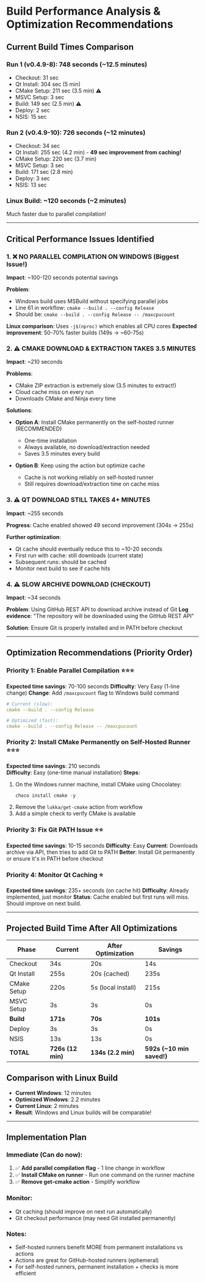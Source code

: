 # Build Performance Analysis & Optimization Recommendations

## Current Build Times Comparison

### Run 1 (v0.4.9-8): 748 seconds (~12.5 minutes)
- Checkout: 31 sec
- Qt Install: 304 sec (5 min)
- CMake Setup: 211 sec (3.5 min) ⚠️
- MSVC Setup: 3 sec
- Build: 149 sec (2.5 min) ⚠️
- Deploy: 2 sec
- NSIS: 15 sec

### Run 2 (v0.4.9-10): 726 seconds (~12 minutes)
- Checkout: 34 sec
- Qt Install: 255 sec (4.2 min) - **49 sec improvement from caching!**
- CMake Setup: 220 sec (3.7 min)
- MSVC Setup: 3 sec
- Build: 171 sec (2.8 min)
- Deploy: 3 sec
- NSIS: 13 sec

### Linux Build: ~120 seconds (~2 minutes)
Much faster due to parallel compilation!

---

## Critical Performance Issues Identified

### 1. ❌ **NO PARALLEL COMPILATION ON WINDOWS** (Biggest Issue!)
**Impact**: ~100-120 seconds potential savings

**Problem**: 
- Windows build uses MSBuild without specifying parallel jobs
- Line 61 in workflow: `cmake --build . --config Release`
- Should be: `cmake --build . --config Release -- /maxcpucount`

**Linux comparison**: Uses `-j$(nproc)` which enables all CPU cores
**Expected improvement**: 50-70% faster builds (149s → ~60-75s)

### 2. ⚠️ **CMAKE DOWNLOAD & EXTRACTION TAKES 3.5 MINUTES**
**Impact**: ~210 seconds

**Problems**:
- CMake ZIP extraction is extremely slow (3.5 minutes to extract!)
- Cloud cache miss on every run
- Downloads CMake and Ninja every time

**Solutions**:
- **Option A**: Install CMake permanently on the self-hosted runner (RECOMMENDED)
  - One-time installation
  - Always available, no download/extraction needed
  - Saves 3.5 minutes every build
  
- **Option B**: Keep using the action but optimize cache
  - Cache is not working reliably on self-hosted runner
  - Still requires download/extraction time on cache miss

### 3. ⚠️ **QT DOWNLOAD STILL TAKES 4+ MINUTES**
**Impact**: ~255 seconds

**Progress**: Cache enabled showed 49 second improvement (304s → 255s)

**Further optimization**:
- Qt cache should eventually reduce this to ~10-20 seconds
- First run with cache: still downloads (current state)
- Subsequent runs: should be cached
- Monitor next build to see if cache hits

### 4. ⚠️ **SLOW ARCHIVE DOWNLOAD (CHECKOUT)**
**Impact**: ~34 seconds

**Problem**: Using GitHub REST API to download archive instead of Git
**Log evidence**: "The repository will be downloaded using the GitHub REST API"

**Solution**: Ensure Git is properly installed and in PATH before checkout

---

## Optimization Recommendations (Priority Order)

### Priority 1: Enable Parallel Compilation ⭐⭐⭐
**Expected time savings**: 70-100 seconds
**Difficulty**: Very Easy (1-line change)
**Change**: Add `/maxcpucount` flag to Windows build command

```yaml
# Current (slow):
cmake --build . --config Release

# Optimized (fast):
cmake --build . --config Release -- /maxcpucount
```

### Priority 2: Install CMake Permanently on Self-Hosted Runner ⭐⭐⭐
**Expected time savings**: 210 seconds  
**Difficulty**: Easy (one-time manual installation)
**Steps**:
1. On the Windows runner machine, install CMake using Chocolatey:
   ```powershell
   choco install cmake -y
   ```
2. Remove the `lukka/get-cmake` action from workflow
3. Add a simple check to verify CMake is available

### Priority 3: Fix Git PATH Issue ⭐⭐
**Expected time savings**: 10-15 seconds
**Difficulty**: Easy
**Current**: Downloads archive via API, then tries to add Git to PATH
**Better**: Install Git permanently or ensure it's in PATH before checkout

### Priority 4: Monitor Qt Caching ⭐
**Expected time savings**: 235+ seconds (on cache hit)
**Difficulty**: Already implemented, just monitor
**Status**: Cache enabled but first runs will miss. Should improve on next build.

---

## Projected Build Time After All Optimizations

| Phase | Current | After Optimization | Savings |
|-------|---------|-------------------|---------|
| Checkout | 34s | 20s | 14s |
| Qt Install | 255s | 20s (cached) | 235s |
| CMake Setup | 220s | 5s (local install) | 215s |
| MSVC Setup | 3s | 3s | 0s |
| **Build** | **171s** | **70s** | **101s** |
| Deploy | 3s | 3s | 0s |
| NSIS | 13s | 13s | 0s |
| **TOTAL** | **726s (12 min)** | **134s (2.2 min)** | **592s (~10 min saved!)** |

## Comparison with Linux Build
- **Current Windows**: 12 minutes
- **Optimized Windows**: 2.2 minutes
- **Current Linux**: 2 minutes
- **Result**: Windows and Linux builds will be comparable!

---

## Implementation Plan

### Immediate (Can do now):
1. ✅ **Add parallel compilation flag** - 1 line change in workflow
2. ✅ **Install CMake on runner** - Run one command on the runner machine
3. ✅ **Remove get-cmake action** - Simplify workflow

### Monitor:
- Qt caching (should improve on next run automatically)
- Git checkout performance (may need Git installed permanently)

### Notes:
- Self-hosted runners benefit MORE from permanent installations vs actions
- Actions are great for GitHub-hosted runners (ephemeral)
- For self-hosted runners, permanent installation + checks is more efficient

